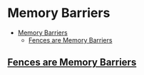 # Memory Barriers

- [Memory Barriers](#memory-barriers)
  - [Fences are Memory Barriers](#fences-are-memory-barriers)

## [Fences are Memory Barriers](https://www.modernescpp.com/index.php/fences-as-memory-barriers)
